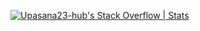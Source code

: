 [![Upasana23-hub's Stack Overflow | Stats](https://stats.quine.sh/Upasana23-hub/stack-overflow?theme=dark)](https://quine.sh?utm_source=widgets&utm_campaign=Upasana23-hub)

